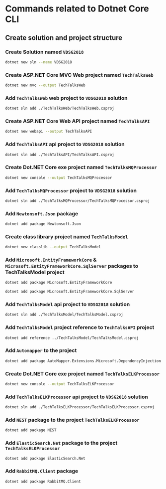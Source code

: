 # Commands related to Dotnet Core CLI

## Create solution and project structure

### Create Solution named `VDSG2018`

```bash
dotnet new sln --name VDSG2018
```

### Create ASP.NET Core MVC Web project named `TechTalksWeb`

```bash
dotnet new mvc --output TechTalksWeb
```

### Add `TechTalksWeb` web project to `VDSG2018` solution

```bash
dotnet sln add ./TechTalksWeb/TechTalksWeb.csproj
```

### Create ASP.NET Core Web API project named `TechTalksAPI`

```bash
dotnet new webapi --output TechTalksAPI
```

### Add `TechTalksAPI` api project to `VDSG2018` solution

```bash
dotnet sln add ./TechTalksAPI/TechTalksAPI.csproj
```

### Create Dot.NET Core exe project named `TechTalksMQProcessor`

```bash
dotnet new console --output TechTalksMQProcessor
```

### Add `TechTalksMQProcessor` project to `VDSG2018` solution

```bash
dotnet sln add ./TechTalksMQProcessor/TechTalksMQProcessor.csproj
```

### Add `Newtonsoft.Json` package

```bash
dotnet add package Newtonsoft.Json
```

### Create class library project named `TechTalksModel`

```bash
dotnet new classlib --output TechTalksModel
```

### Add `Microsoft.EntityFrameworkCore` & `Microsoft.EntityFrameworkCore.SqlServer` packages to TechTalksModel project

```bash
dotnet add package Microsoft.EntityFrameworkCore

dotnet add package Microsoft.EntityFrameworkCore.SqlServer
```

### Add `TechTalksModel` api project to `VDSG2018` solution

```bash
dotnet sln add ./TechTalksModel/TechTalksModel.csproj
```

### Add `TechTalksModel` project reference to `TechTalksAPI` project

```bash
dotnet add reference ../TechTalksModel/TechTalksModel.csproj
```

### Add `Automapper` to the project

```bash
dotnet add package AutoMapper.Extensions.Microsoft.DependencyInjection
```

### Create Dot.NET Core exe project named `TechTalksELKProcessor`

```bash
dotnet new console --output TechTalksELKProcessor
```

### Add `TechTalksELKProcessor` api project to `VDSG2018` solution

```bash
dotnet sln add ./TechTalksELKProcessor/TechTalksELKProcessor.csproj
```

### Add `NEST` package to the project `TechTalksELKProcessor`

```bash
dotnet add package NEST
```

### Add `ElasticSearch.Net` package to the project `TechTalksELKProcessor`

```bash
dotnet add package ElasticSearch.Net
```

### Add `RabbitMQ.Client` package

```bash
dotnet add package RabbitMQ.Client
```